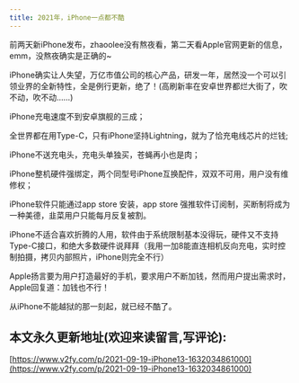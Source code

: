 ```yaml
---
title: 2021年，iPhone一点都不酷
---
```








前两天新iPhone发布，zhaoolee没有熬夜看，第二天看Apple官网更新的信息，emm，没熬夜确实是正确的~

iPhone确实让人失望，万亿市值公司的核心产品，研发一年，居然没一个可以引领业界的全新特性，全是例行更新，绝了！(高刷新率在安卓世界都烂大街了，吹不动，吹不动……)

iPhone充电速度不到安卓旗舰的三成；

全世界都在用Type-C，只有iPhone坚持Lightning，就为了恰充电线芯片的烂钱;

iPhone不送充电头，充电头单独买，苍蝇再小也是肉；

iPhone整机硬件强绑定，两个同型号iPhone互换配件，双双不可用，用户没有维修权；

iPhone软件只能通过app store 安装，app store 强推软件订阅制，买断制将成为一种美德，韭菜用户只能每月反复被割。

iPhone不适合喜欢折腾的人用，软件由于系统限制基本没得玩，硬件又不支持Type-C接口，和绝大多数硬件说拜拜（我用一加8能直连相机反向充电，实时控制拍摄，拷贝内部照片，iPhone则完全不行）

Apple扬言要为用户打造最好的手机，要求用户不断加钱，然而用户提出需求时，Apple回复道：加钱也不行！

从iPhone不能越狱的那一刻起，就已经不酷了。





## 本文永久更新地址(欢迎来读留言,写评论):

[https://www.v2fy.com/p/2021-09-19-iPhone13-1632034861000](https://www.v2fy.com/p/2021-09-19-iPhone13-1632034861000)
